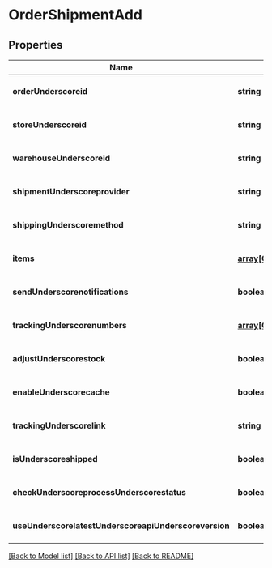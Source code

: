 # OrderShipmentAdd

## Properties
Name | Type | Description | Notes
------------ | ------------- | ------------- | -------------
**orderUnderscoreid** | **string** |  | [optional] [default to null]
**storeUnderscoreid** | **string** |  | [optional] [default to null]
**warehouseUnderscoreid** | **string** |  | [optional] [default to null]
**shipmentUnderscoreprovider** | **string** |  | [optional] [default to null]
**shippingUnderscoremethod** | **string** |  | [optional] [default to null]
**items** | [**array[OrderShipmentAddItemsInner]**](OrderShipmentAddItemsInner.md) |  | [optional] [default to null]
**sendUnderscorenotifications** | **boolean** |  | [optional] [default to false]
**trackingUnderscorenumbers** | [**array[OrderShipmentAddTrackingNumbersInner]**](OrderShipmentAddTrackingNumbersInner.md) |  | [optional] [default to null]
**adjustUnderscorestock** | **boolean** |  | [optional] [default to false]
**enableUnderscorecache** | **boolean** |  | [optional] [default to false]
**trackingUnderscorelink** | **string** |  | [optional] [default to null]
**isUnderscoreshipped** | **boolean** |  | [optional] [default to true]
**checkUnderscoreprocessUnderscorestatus** | **boolean** |  | [optional] [default to false]
**useUnderscorelatestUnderscoreapiUnderscoreversion** | **boolean** |  | [optional] [default to false]

[[Back to Model list]](../README.md#documentation-for-models) [[Back to API list]](../README.md#documentation-for-api-endpoints) [[Back to README]](../README.md)


